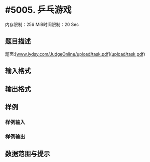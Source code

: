# #5005. 乒乓游戏

内存限制：256 MiB时间限制：20 Sec

## 题目描述

  题面:[www.lydsy.com/JudgeOnline/upload/task.pdf](upload/task.pdf)

## 输入格式

## 输出格式

## 样例

### 样例输入

### 样例输出

## 数据范围与提示
